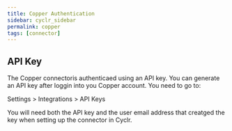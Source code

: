 ```yaml
---
title: Copper Authentication
sidebar: cyclr_sidebar
permalink: copper
tags: [connector]
---
```


## API Key ##

The Copper connectoris authenticaed using an API key.  You can generate an API key after loggin into you Copper account.  You need to go to:

 Settings > Integrations > API Keys

You will need both the API key and the user email address that creatged the key when setting up the connector in Cyclr.
